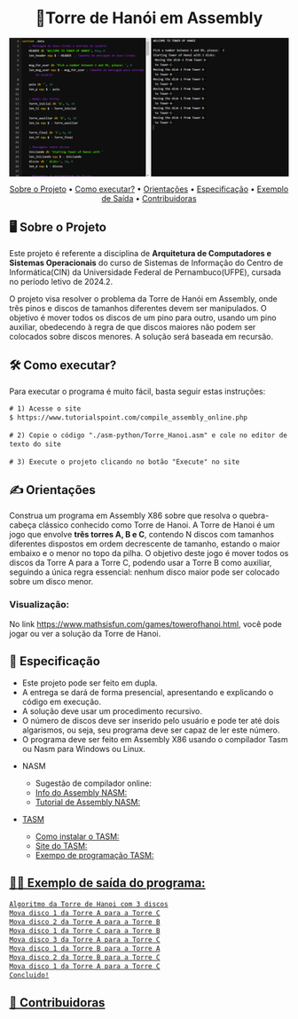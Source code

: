 <h1 align="center">🗼Torre de Hanói em Assembly</h1>
<div style="display: flex; justify-content: space-around;">
  <img src="asm-python/execucao_hanoi.png" alt="Execução do código da torre de hanoi">
</div>

<p align="center">
 <a href="#sobre-o-projeto">Sobre o Projeto</a> •
 <a href="#como-executar">Como executar?</a> • 
 <a href="#orientações">Orientações</a> • 
 <a href="#especificação">Especificação</a> • 
 <a href="#exemplo-de-saida">Exemplo de Saída</a> • 
 <a href="#contribuidoras">Contribuidoras</a>
</p>

<h2>🖥️ Sobre o Projeto</h2>
<p>Este projeto é referente a disciplina de <strong>Arquitetura de Computadores e Sistemas Operacionais</strong> do curso de Sistemas de Informação do Centro de Informática(CIN) da Universidade Federal de Pernambuco(UFPE), cursada no período letivo de 2024.2.</p>

<p>O projeto visa resolver o problema da Torre de Hanói em Assembly, onde três pinos e discos de tamanhos diferentes devem ser manipulados. O objetivo é mover todos os discos de um pino para outro, usando um pino auxiliar, obedecendo à regra de que discos maiores não podem ser colocados sobre discos menores. A solução será baseada em recursão.</p>

<h2>🛠️ Como executar?</h2>
Para executar o programa é muito fácil, basta seguir estas instruções:

```
# 1) Acesse o site
$ https://www.tutorialspoint.com/compile_assembly_online.php

# 2) Copie o código "./asm-python/Torre_Hanoi.asm" e cole no editor de texto do site

# 3) Execute o projeto clicando no botão "Execute" no site
```

<h2>✍️ Orientações</h2>
Construa um programa em Assembly X86 sobre que resolva o quebra-cabeça clássico conhecido como Torre de Hanoi. A Torre de Hanoi é um jogo que envolve <strong>três torres A, B e C</strong>, contendo N discos com tamanhos diferentes dispostos em ordem decrescente de tamanho, estando o maior embaixo e o menor no topo da pilha. O objetivo deste jogo é mover todos os discos da Torre A para a Torre C, podendo usar a Torre B como auxiliar, seguindo a única regra essencial: nenhum disco maior pode ser colocado sobre um disco menor.

<h3><strong>Visualização:</strong></h3>
No link <a href="https://www.mathsisfun.com/games/towerofhanoi.html">https://www.mathsisfun.com/games/towerofhanoi.html</a>, você pode jogar ou ver a solução da Torre de Hanoi.</p>

<h2>🧨 Especificação</h2>
<ul>
    <li>Este projeto pode ser feito em dupla.</li>
    <li>A entrega se dará de forma presencial, apresentando e explicando o código em execução.</li>
    <li>A solução deve usar um procedimento recursivo.</li>
    <li>O número de discos deve ser inserido pelo usuário e pode ter até dois algarismos, ou seja, seu programa deve ser capaz de ler este número.</li>
    <li>O programa deve ser feito em Assembly X86 usando o compilador Tasm ou  Nasm para Windows ou Linux.</li>
</ul>
<ul>
    <li>NASM</li>
    <ul>
    <li>Sugestão de compilador online: <a href="http://www.tutorialspoint.com/compile_assembly_online.php"></li>
    <li>Info do Assembly NASM: <a href="https://mentebinaria.gitbook.io/assembly/"></li>
    <li>Tutorial de Assembly NASM: <a href="https://www.tutorialspoint.com/assembly_programming/index.htm"></li>
</ul>
</ul>
<ul>
    <li>TASM</li>
    <ul>
    <li>Como instalar o TASM: <a href="https://www.youtube.com/watch?v=PQqLLd7owdQ"></li>
    <li>Site do TASM: <a href="https://sourceforge.net/projects/guitasm8086/"></li>
    <li>Exempo de programação TASM: <a href="https://www.facom.ufu.br/~gustavo/OC1/Apresentacoes/Assembly.pdf"></li>
</ul>
</ul>

<h2>👩‍💻 Exemplo de saída do programa:</h2>

```
Algoritmo da Torre de Hanoi com 3 discos
Mova disco 1 da Torre A para a Torre C
Mova disco 2 da Torre A para a Torre B
Mova disco 1 da Torre C para a Torre B
Mova disco 3 da Torre A para a Torre C
Mova disco 1 da Torre B para a Torre A
Mova disco 2 da Torre B para a Torre C
Mova disco 1 da Torre A para a Torre C
Concluido!
```

<h2>👯 Contribuidoras</h2>
<!-- ALL-CONTRIBUTORS-LIST:START - Do not remove or modify this section -->
<!-- prettier-ignore-start -->
<!-- markdownlint-disable -->

<!-- markdownlint-restore -->
<!-- prettier-ignore-end -->

<!-- ALL-CONTRIBUTORS-LIST:END -->